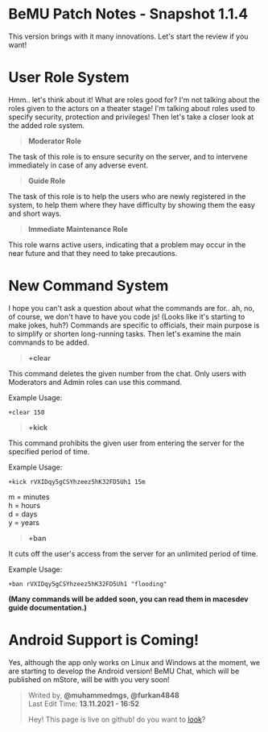 # BeMU Patch Notes - Snapshot 1.1.4

This version brings with it many innovations. Let's start the review if you want!

# User Role System

Hmm.. let's think about it! What are roles good for? I'm not talking about the roles given to the actors on a theater stage! I'm talking about roles used to specify security, protection and privileges! Then let's take a closer look at the added role system.

>  **Moderator Role**

The task of this role is to ensure security on the server, and to intervene immediately in case of any adverse event.

>  **Guide Role**

The task of this role is to help the users who are newly registered in the system, to help them where they have difficulty by showing them the easy and short ways.

>  **Immediate Maintenance Role**

This role warns active users, indicating that a problem may occur in the near future and that they need to take precautions.

# New Command System

I hope you can't ask a question about what the commands are for.. ah, no, of course, we don't have to have you code js! (Looks like it's starting to make jokes, huh?) Commands are specific to officials, their main purpose is to simplify or shorten long-running tasks. Then let's examine the main commands to be added.
> **+clear <number>**

This command deletes the given number from the chat. Only users with Moderators and Admin roles can use this command.

Example Usage:

```
+clear 150
```

> **+kick <uid> <time>**

This command prohibits the given user from entering the server for the specified period of time.

Example Usage:

```
+kick rVXIDqy5gCSYhzeez5hK32FD5Uh1 15m
```

m = minutes </br>
h = hours </br>
d = days </br>
y = years

> **+ban <uid>**

It cuts off the user's access from the server for an unlimited period of time.

Example Usage:

```
+ban rVXIDqy5gCSYhzeez5hK32FD5Uh1 "flooding"
```

**(Many commands will be added soon, you can read them in **macesdev guide** documentation.)**

# Android Support is Coming!

Yes, although the app only works on Linux and Windows at the moment, we are starting to develop the Android version! BeMU Chat, which will be published on mStore, will be with you very soon!


> Writed by, **@muhammedmgs, @furkan4848** </br>
> Last Edit Time: **13.11.2021 - 16:52**
> 
> Hey! This page is live on github! do you want to [look](https://github.com/macesdev/macesdev.github.io)?


